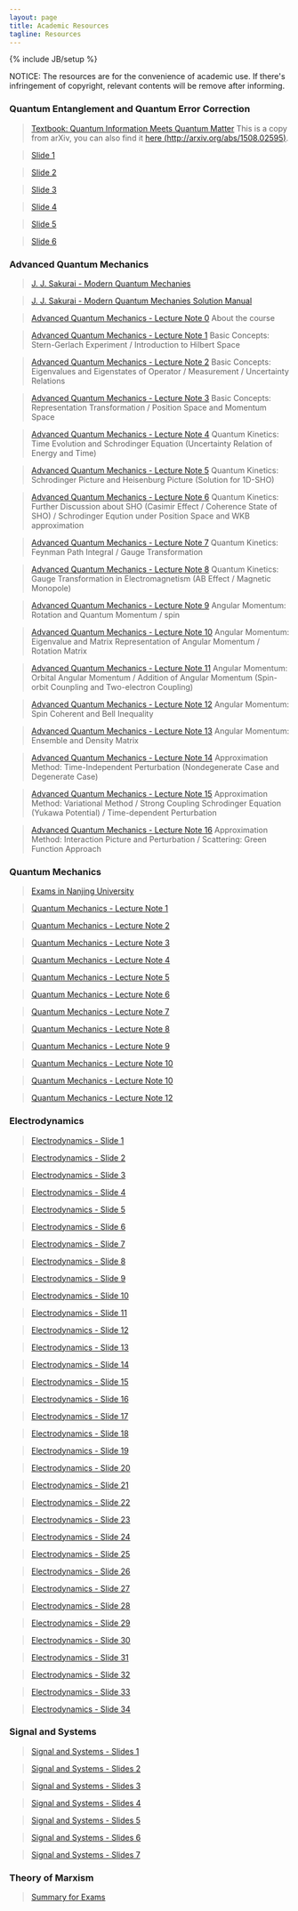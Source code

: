 ```yaml
---
layout: page
title: Academic Resources
tagline: Resources
---
```

{% include JB/setup %}

NOTICE: The resources are for the convenience of academic use. If there's infringement of copyright, relevant contents will be remove after informing.

### Quantum Entanglement and Quantum Error Correction

>[Textbook: Quantum Information Meets Quantum Matter](/assets/files/2016-10-24-Quantum-Information-Meets-Quantum-Matter.pdf) 
This is a copy from arXiv, you can also find it [here (http://arxiv.org/abs/1508.02595)](http://arxiv.org/abs/1508.02595).

> [Slide 1](/assets/files/2016-10-24-Quantum-Entanglement-Lecture1.pdf)

> [Slide 2](/assets/files/2016-10-24-Quantum-Entanglement-Lecture2.pdf)

> [Slide 3](/assets/files/2016-11-16-Quantum-Entanglement-Lecture3.pdf)

> [Slide 4](/assets/files/2016-11-16-Quantum-Entanglement-Lecture4.pdf)

> [Slide 5](/assets/files/2016-11-16-Quantum-Entanglement-Lecture5.pdf)

> [Slide 6](/assets/files/2016-11-16-Quantum-Entanglement-Lecture6.pdf)

### Advanced Quantum Mechanics

> [J. J. Sakurai - Modern Quantum Mechanies](/assets/files/2016-10-17-Sakurai.pdf)

> [J. J. Sakurai - Modern Quantum Mechanies Solution Manual](/assets/files/2016-10-17-Sakurai-Answer.pdf)

> [Advanced Quantum Mechanics - Lecture Note 0](/assets/files/2016-11-16-Advanced-QM-0.pdf) 
About the course

> [Advanced Quantum Mechanics - Lecture Note 1](/assets/files/2016-11-16-Advanced-QM-1.pdf) 
Basic Concepts: Stern-Gerlach Experiment / Introduction to Hilbert Space

> [Advanced Quantum Mechanics - Lecture Note 2](/assets/files/2016-11-16-Advanced-QM-2.pdf) 
Basic Concepts: Eigenvalues and Eigenstates of Operator / Measurement / Uncertainty Relations

> [Advanced Quantum Mechanics - Lecture Note 3](/assets/files/2016-11-16-Advanced-QM-3.pdf) 
Basic Concepts: Representation Transformation / Position Space and Momentum Space

> [Advanced Quantum Mechanics - Lecture Note 4](/assets/files/2016-11-16-Advanced-QM-4.pdf) 
Quantum Kinetics: Time Evolution and Schrodinger Equation (Uncertainty Relation of Energy and Time)

> [Advanced Quantum Mechanics - Lecture Note 5](/assets/files/2016-11-16-Advanced-QM-5.pdf) 
Quantum Kinetics: Schrodinger Picture and Heisenburg Picture (Solution for 1D-SHO)

> [Advanced Quantum Mechanics - Lecture Note 6](/assets/files/2016-11-16-Advanced-QM-6.pdf) 
Quantum Kinetics: Further Discussion about SHO (Casimir Effect / Coherence State of SHO) / Schrodinger Eqution under Position Space and WKB approximation

> [Advanced Quantum Mechanics - Lecture Note 7](/assets/files/2016-11-16-Advanced-QM-7.pdf) 
Quantum Kinetics: Feynman Path Integral / Gauge Transformation

> [Advanced Quantum Mechanics - Lecture Note 8](/assets/files/2016-11-16-Advanced-QM-8.pdf) 
Quantum Kinetics: Gauge Transformation in Electromagnetism (AB Effect / Magnetic Monopole)

> [Advanced Quantum Mechanics - Lecture Note 9](/assets/files/2016-11-16-Advanced-QM-9.pdf) 
Angular Momentum: Rotation and Quantum Momentum / spin

> [Advanced Quantum Mechanics - Lecture Note 10](/assets/files/2016-11-16-Advanced-QM-10.pdf) 
Angular Momentum: Eigenvalue and Matrix Representation of Angular Momentum / Rotation Matrix

> [Advanced Quantum Mechanics - Lecture Note 11](/assets/files/2016-11-16-Advanced-QM-11.pdf) 
Angular Momentum: Orbital Angular Momentum / Addition of Angular Momentum (Spin-orbit Counpling and Two-electron Coupling)

> [Advanced Quantum Mechanics - Lecture Note 12](/assets/files/2016-11-16-Advanced-QM-12.pdf) 
Angular Momentum: Spin Coherent and Bell Inequality

> [Advanced Quantum Mechanics - Lecture Note 13](/assets/files/2016-11-16-Advanced-QM-13.pdf) 
Angular Momentum: Ensemble and Density Matrix

> [Advanced Quantum Mechanics - Lecture Note 14](/assets/files/2016-11-16-Advanced-QM-14.pdf)
Approximation Method: Time-Independent Perturbation (Nondegenerate Case and Degenerate Case)

> [Advanced Quantum Mechanics - Lecture Note 15](/assets/files/2016-11-20-Advanced-QM-15.pdf) 
Approximation Method: Variational Method / Strong Coupling Schrodinger Equation (Yukawa Potential) / Time-dependent Perturbation

> [Advanced Quantum Mechanics - Lecture Note 16](/assets/files/2016-11-20-Advanced-QM-16.pdf) 
Approximation Method: Interaction Picture and Perturbation / Scattering: Green Function Approach

### Quantum Mechanics

> [Exams in Nanjing University](/assets/files/2016-10-16-quantum-mechanics-exam.pdf)

> [Quantum Mechanics - Lecture Note 1](/assets/files/2016-10-17-Quantum-1.pdf)

> [Quantum Mechanics - Lecture Note 2](/assets/files/2016-10-17-Quantum-2.pdf)

> [Quantum Mechanics - Lecture Note 3](/assets/files/2016-10-17-Quantum-3.pdf)

> [Quantum Mechanics - Lecture Note 4](/assets/files/2016-10-17-Quantum-4.pdf)

> [Quantum Mechanics - Lecture Note 5](/assets/files/2016-10-17-Quantum-5.pdf)

> [Quantum Mechanics - Lecture Note 6](/assets/files/2016-10-17-Quantum-6.pdf)

> [Quantum Mechanics - Lecture Note 7](/assets/files/2016-10-17-Quantum-7.pdf)

> [Quantum Mechanics - Lecture Note 8](/assets/files/2016-10-17-Quantum-8.pdf)

> [Quantum Mechanics - Lecture Note 9](/assets/files/2016-10-17-Quantum-9.pdf)

> [Quantum Mechanics - Lecture Note 10](/assets/files/2016-10-17-Quantum-10.pdf)

> [Quantum Mechanics - Lecture Note 10](/assets/files/2016-10-17-Quantum-11.pdf)

> [Quantum Mechanics - Lecture Note 12](/assets/files/2016-10-17-Quantum-12.pdf)

### Electrodynamics

> [Electrodynamics - Slide 1](/assets/files/2016-10-17-Electrodynamics-1.pdf)

> [Electrodynamics - Slide 2](/assets/files/2016-10-17-Electrodynamics-2.pdf)

> [Electrodynamics - Slide 3](/assets/files/2016-10-17-Electrodynamics-3.pdf)

> [Electrodynamics - Slide 4](/assets/files/2016-10-17-Electrodynamics-4.pdf)

> [Electrodynamics - Slide 5](/assets/files/2016-10-17-Electrodynamics-5.pdf)

> [Electrodynamics - Slide 6](/assets/files/2016-10-17-Electrodynamics-6.pdf)

> [Electrodynamics - Slide 7](/assets/files/2016-10-17-Electrodynamics-7.pdf)

> [Electrodynamics - Slide 8](/assets/files/2016-10-17-Electrodynamics-8.pdf)

> [Electrodynamics - Slide 9](/assets/files/2016-10-17-Electrodynamics-9.pdf)

> [Electrodynamics - Slide 10](/assets/files/2016-10-17-Electrodynamics-10.pdf)

> [Electrodynamics - Slide 11](/assets/files/2016-10-17-Electrodynamics-11.pdf)

> [Electrodynamics - Slide 12](/assets/files/2016-10-17-Electrodynamics-12.pdf)

> [Electrodynamics - Slide 13](/assets/files/2016-10-17-Electrodynamics-13.pdf)

> [Electrodynamics - Slide 14](/assets/files/2016-10-17-Electrodynamics-14.pdf)

> [Electrodynamics - Slide 15](/assets/files/2016-10-17-Electrodynamics-15.pdf)

> [Electrodynamics - Slide 16](/assets/files/2016-10-17-Electrodynamics-16.pdf)

> [Electrodynamics - Slide 17](/assets/files/2016-10-17-Electrodynamics-17.pdf)

> [Electrodynamics - Slide 18](/assets/files/2016-10-17-Electrodynamics-18.pdf)

> [Electrodynamics - Slide 19](/assets/files/2016-10-17-Electrodynamics-19.pdf)

> [Electrodynamics - Slide 20](/assets/files/2016-10-17-Electrodynamics-20.pdf)

> [Electrodynamics - Slide 21](/assets/files/2016-10-17-Electrodynamics-21.pdf)

> [Electrodynamics - Slide 22](/assets/files/2016-10-17-Electrodynamics-22.pdf)

> [Electrodynamics - Slide 23](/assets/files/2016-10-17-Electrodynamics-23.pdf)

> [Electrodynamics - Slide 24](/assets/files/2016-10-17-Electrodynamics-24.pdf)

> [Electrodynamics - Slide 25](/assets/files/2016-10-17-Electrodynamics-25.pdf)

> [Electrodynamics - Slide 26](/assets/files/2016-10-17-Electrodynamics-26.pdf)

> [Electrodynamics - Slide 27](/assets/files/2016-10-17-Electrodynamics-27.pdf)

> [Electrodynamics - Slide 28](/assets/files/2016-10-17-Electrodynamics-28.pdf)

> [Electrodynamics - Slide 29](/assets/files/2016-10-17-Electrodynamics-29.pdf)

> [Electrodynamics - Slide 30](/assets/files/2016-10-17-Electrodynamics-30.pdf)

> [Electrodynamics - Slide 31](/assets/files/2016-10-17-Electrodynamics-31.pdf)

> [Electrodynamics - Slide 32](/assets/files/2016-10-17-Electrodynamics-32.pdf)

> [Electrodynamics - Slide 33](/assets/files/2016-10-17-Electrodynamics-33.pdf)

> [Electrodynamics - Slide 34](/assets/files/2016-10-17-Electrodynamics-34.pdf)

### Signal and Systems

> [Signal and Systems - Slides 1](/assets/files/2016-10-17-Signal-and-Systems-1.pdf)

> [Signal and Systems - Slides 2](/assets/files/2016-10-17-Signal-and-Systems-2.pdf)

> [Signal and Systems - Slides 3](/assets/files/2016-10-17-Signal-and-Systems-3.pdf)

> [Signal and Systems - Slides 4](/assets/files/2016-10-17-Signal-and-Systems-4.pdf)

> [Signal and Systems - Slides 5](/assets/files/2016-10-17-Signal-and-Systems-5.pdf)

> [Signal and Systems - Slides 6](/assets/files/2016-10-17-Signal-and-Systems-6.pdf)

> [Signal and Systems - Slides 7](/assets/files/2016-10-17-Signal-and-Systems-7.pdf)

### Theory of Marxism

> [Summary for Exams](/assets/files/2016-10-16-Marxism.pdf)